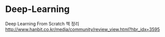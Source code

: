 # Deep-Learning

Deep Learning From Scratch 책 정리  
http://www.hanbit.co.kr/media/community/review_view.html?hbr_idx=3595
